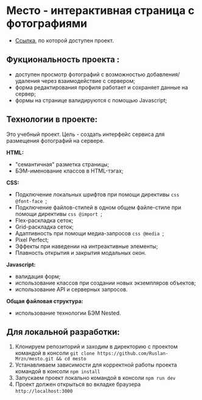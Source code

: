 # Место - интерактивная страница с фотографиями

* [Ссылка](https://ruslan-mrzn.github.io/mesto/index.html "сервис Mesto"), по которой доступен проект.

## Фукциональность проекта :
* доступен просмотр фотографий c возможностью добавления/удаления через взаимодействие с сервером;
* форма редактирования профиля работает и сохраняет данные на сервер;
* формы на странице валидируются с помощью Javascript;

## Технологии в проекте:
Это учебный проект. Цель - создать интерфейс сервиса для размещения фотографий на сервере.

**HTML:**
* "семантичная" разметка страницы;
* БЭМ-именование классов в HTML-тэгах;

**CSS:**
* Подключение локальных шрифтов при помощи директивы ```css @font-face ```;
* Подключение файлов-стилей в одном общем файле-стиле при помощи директивы ```css @import ```;
* Flex-раскладка сеток;
* Grid-раскладка сеток;
* Адаптивность при помощи медиа-запросов ```css @media ```;
* Pixel Perfect;
* Эффекты при наведении на интреактивные элементы;
* Плавность открытия и закрытия модальных окон.

**Javascript:**
* валидация форм;
* использование классов при создании новых экземпляров объектов;
* использование API и серверных запросов.

**Общая файловая структура:**
* использование технологии БЭМ Nested.

## Для локальной разработки:
1. Клонируем репозиторий и заходим в директорию с проектом командой в консоли ```git clone https://github.com/Ruslan-Mrzn/mesto.git && cd mesto```
2. Устанавливаем зависимости для корректной работы проекта командой в консоли ``` npm install ```
3. Запускаем проект локально командой в консоли ``` npm run dev ```
4. Проект должен открыться во вкладке браузера ``` http://localhost:3000 ```
